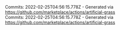 Commits: 2022-02-25T04:56:15.778Z - Generated via https://github.com/marketplace/actions/artificial-grass
<br>
Commits: 2022-02-25T04:56:15.778Z - Generated via https://github.com/marketplace/actions/artificial-grass
<br>
